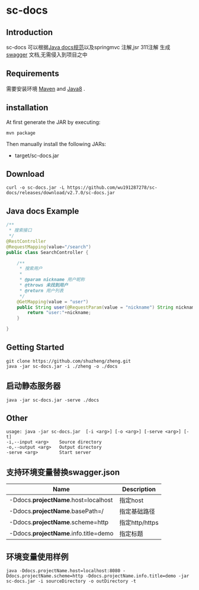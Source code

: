 # sc-docs

## Introduction

sc-docs 可以根据[Java docs规范](https://docs.oracle.com/javase/1.5.0/docs/tooldocs/windows/javadoc.html)以及springmvc 注解,jsr 311注解 生成 [swagger](https://swagger.io/specification/v2/) 文档,无需侵入到项目之中


## Requirements

需要安装环境 [Maven](https://maven.apache.org/) and [Java8](https://www.oracle.com/technetwork/java/javase/downloads/jdk8-downloads-2133151.html) .


## installation

At first generate the JAR by executing:

```shell
mvn package
```

Then manually install the following JARs:

* target/sc-docs.jar

## Download

```
curl -o sc-docs.jar -L https://github.com/wu191287278/sc-docs/releases/download/v2.7.0/sc-docs.jar
```

## Java docs Example
```java
/**
 * 搜索接口
 */
@RestController
@RequestMapping(value="/search")
public class SearchController {

    /**
     * 搜索用户
     *
     * @param nickname 用户昵称
     * @throws 未找到用户
     * @return 用户列表
     */
    @GetMapping(value = "user")
    public String user(@RequestParam(value = "nickname") String nickname) throws NotFoundException{
        return "user:"+nickname;
    }

}
```


## Getting Started


```shell
git clone https://github.com/shuzheng/zheng.git
java -jar sc-docs.jar -i ./zheng -o ./docs
```

## 启动静态服务器

```shell
java -jar sc-docs.jar -serve ./docs
```

## Other
```
usage: java -jar sc-docs.jar  [-i <arg>] [-o <arg>] [-serve <arg>] [-t]
-i,--input <arg>    Source directory
-o,--output <arg>   Output directory
-serve <arg>        Start server
```

## 支持环境变量替换swagger.json

Name | Description
---|---
-Ddocs.**projectName**.host=localhost|指定host
-Ddocs.**projectName**.basePath=/|指定基础路径
-Ddocs.**projectName**.scheme=http|指定http/https
-Ddocs.**projectName**.info.title=demo|指定标题

## 环境变量使用样例

```shell
java -Ddocs.projectName.host=localhost:8080 -Ddocs.projectName.scheme=http -Ddocs.projectName.info.title=demo -jar sc-docs.jar -i sourceDirectory -o outDirectory -t
```
